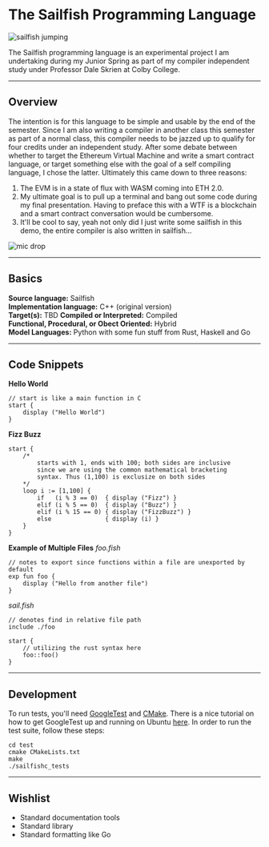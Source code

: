 # The Sailfish Programming Language

![sailfish jumping](https://media.giphy.com/media/l0fDZGf4DpQ5i/giphy.gif)

The Sailfish programming language is an experimental project I am undertaking during my Junior Spring as part of my compiler independent study under Professor Dale Skrien at Colby College. 

***

## Overview
The intention is for this language to be simple and usable by the end of the semester. Since I am also writing a compiler in another class this semester as part of a normal class, this compiler needs to be jazzed up to qualify for four credits under an independent study. After some debate between whether to target the Ethereum Virtual Machine and write a smart contract language, or target something else with the goal of a self compiling language, I chose the latter. Ultimately this came down to three reasons:

1. The EVM is in a state of flux with WASM coming into ETH 2.0.
2. My ultimate goal is to pull up a terminal and bang out some code during my final presentation. Having to preface this with a WTF is a blockchain and a smart contract conversation would be cumbersome.
3. It'll be cool to say, yeah not only did I just write some sailfish in this demo, the entire compiler is also written in sailfish...

![mic drop](https://media.giphy.com/media/15BuyagtKucHm/giphy.gif)

***

## Basics

**Source language:** Sailfish <br>
**Implementation language:** C++ (original version) <br>
**Target(s):** TBD
**Compiled or Interpreted:** Compiled <br>
**Functional, Procedural, or Obect Oriented:** Hybrid <br>
**Model Languages:** Python with some fun stuff from Rust, Haskell and Go

***

## Code Snippets

**Hello World**
```
// start is like a main function in C
start {
    display ("Hello World")
}
```

**Fizz Buzz**
```
start {
    /* 
        starts with 1, ends with 100; both sides are inclusive
        since we are using the common mathematical bracketing
        syntax. Thus (1,100) is exclusize on both sides
    */ 
    loop i := [1,100] {
        if   (i % 3 == 0)  { display ("Fizz") }
        elif (i % 5 == 0)  { display ("Buzz") }
        elif (i % 15 == 0) { display ("FizzBuzz") }
        else               { display (i) }
    }
}
```

**Example of Multiple Files**
*foo.fish*
```
// notes to export since functions within a file are unexported by default
exp fun foo {
    display ("Hello from another file")
}
```

*sail.fish*
```
// denotes find in relative file path
include ./foo

start {
    // utilizing the rust syntax here
    foo::foo()
}
```

***

## Development

To run tests, you'll need [GoogleTest](https://github.com/google/googletest) and [CMake](https://cmake.org). There is a nice tutorial on how to get GoogleTest up and running on Ubuntu [here](https://www.eriksmistad.no/getting-started-with-google-test-on-ubuntu/). In order to run the test suite, follow these steps:
```
cd test
cmake CMakeLists.txt
make
./sailfishc_tests
```

***

## Wishlist

* Standard documentation tools
* Standard library
* Standard formatting like Go